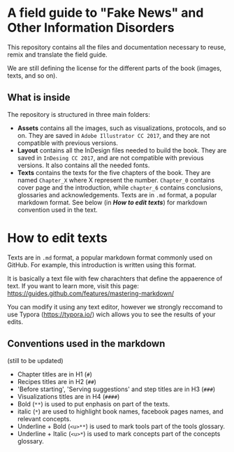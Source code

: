 # A field guide to "Fake News" and Other Information Disorders
This repository contains all the files and documentation necessary to reuse, remix and translate the field guide. 

We are still defining the license for the different parts of the book (images, texts, and so on).

## What is inside

The repository is structured in three main folders:

* **Assets** contains all the images, such as visualizations, protocols, and so on. They are saved in `Adobe Illustrator CC 2017`, and they are not compatible with previous versions.
* **Layout** contains all the InDesign files needed to build the book. They are saved in `InDesing CC 2017`, and are not compatible with previous versions. It also contains all the needed fonts.
* **Texts** contains the texts for the five chapters of the book. They are named `Chapter_X` where X represent the number. `Chapter_0` contains cover page and the introduction, while `chapter_6` contains conclusions, glossaries and acknowledgements. Texts are in `.md` format, a popular markdown format. See below (in ***How to edit texts***) for markdown convention used in the text.

# How to edit texts

Texts are in `.md` format, a popular markdown format commonly used on GitHub. For example, this introduction is written using this format.

It is basically a text file with few charachters that define the appaerence of text. If you want to learn more, visit this page: https://guides.github.com/features/mastering-markdown/

You can modify it using any text editor, however we strongly reccomand to use Typora (https://typora.io/) wich allows you to see the results of your edits.

## Conventions used in the markdown

(still to be updated)

* Chapter titles are in H1 (`#`)
* Recipes titles are in H2 (`##`)
* 'Before starting', 'Serving suggestions' and step titles are in H3 (`###`)
* Visualizations titles are in H4 (`####`)
* Bold (`**`) is used to put enphasis on part of the texts.
*  italic (`*`) are used to highlight book names, facebook pages names, and relevant concepts.
* Underline + Bold (`<u>**`) is used to mark tools part of the tools glossary.
* Underline + Italic (`<u>*`) is used to mark concepts part of the concepts glossary.
